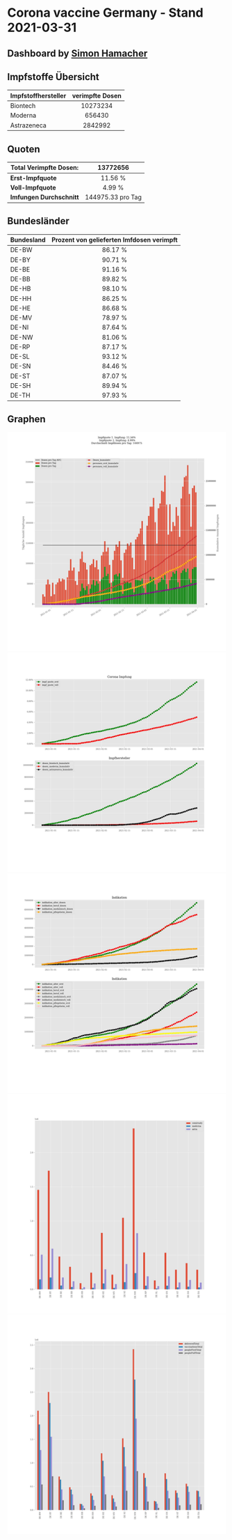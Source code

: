 # Corona vaccine Germany - Stand 2021-03-31
## Dashboard by [Simon Hamacher](https://www.shamacher.eu)
## Impfstoffe Übersicht
**Impfstoffhersteller** | **verimpfte Dosen**
-------- | :--------:
Biontech | 10273234
Moderna | 656430
Astrazeneca | 2842992


## Quoten
**Total Verimpfte Dosen:** | 13772656
-------- | :--------:
**Erst-Impfquote** | 11.56 %
**Voll-Impfquote** | 4.99 %
**Imfungen Durchschnitt** | 144975.33 pro Tag
## Bundesländer
**Bundesland** | **Prozent von gelieferten Imfdosen verimpft**
-------- | :--------:
DE-BW | 86.17 %
DE-BY | 90.71 %
DE-BE | 91.16 %
DE-BB | 89.82 %
DE-HB | 98.10 %
DE-HH | 86.25 %
DE-HE | 86.68 %
DE-MV | 78.97 %
DE-NI | 87.64 %
DE-NW | 81.06 %
DE-RP | 87.17 %
DE-SL | 93.12 %
DE-SN | 84.46 %
DE-ST | 87.07 %
DE-SH | 89.94 %
DE-TH | 97.93 %
## Graphen
<img src="Impfungen-Corona-01.jpg" alt="Impf Übersicht" title="Impf Übersicht" />
<img src="Impfungen-Corona-02.jpg" alt="Impfquote" title="optionaler Titel" />
<img src="Impfungen-Corona-03.jpg" alt="Indikation" title="Indikation" />
<img src="Impfungen-Corona-04.jpg" alt="Impfungen in den Bundesländern" title="Impfungen in den Bundesländern" />
<img src="Impfungen-Corona-05.jpg" alt="Impfungen in den Bundesländern" title="Impfungen in den Bundesländern" />

